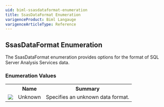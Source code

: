 ```yaml
---
uid: biml-ssasdataformat-enumeration
title: SsasDataFormat Enumeration
varigenceProduct: Biml Langauge
varigenceArticleType: Reference
---
```


## SsasDataFormat Enumeration<div class="LanguageSummary"><div class ="SummaryItem">The SsasDataFormat enumeration provides options for the format of SQL Server Analysis Services data.</div></div><div class="EnumValueGroup">### Enumeration Values<table id="EnumValue" class="MemberList"><tbody><tr><th class="MemberTypeIconColumnHeader">&nbsp;</th><th class="MemberNameColumnHeader">Name</th><th class="MemberSummaryColumnHeader">Summary</th></tr><tr class="cd0"><td align="center" class="MemberTypeIcon"><img src="enumValue.png"></img></td><td class="MemberName">Unknown</td><td class="MemberSummary"><div class ="SummaryItem">Specifies an unknown data format.</div></td></tr></tbody></table></div>